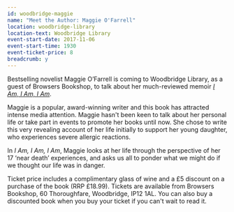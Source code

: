 ```yaml
---
id: woodbridge-maggie
name: "Meet the Author: Maggie O'Farrell"
location: woodbridge-library
location-text: Woodbridge Library
event-start-date: 2017-11-06
event-start-time: 1930
event-ticket-price: 8
breadcrumb: y
---
```


Bestselling novelist Maggie O’Farrell is coming to Woodbridge Library, as a guest of Browsers Bookshop, to talk about her much-reviewed memoir [<cite>I Am, I Am, I Am</cite>](https://suffolk.spydus.co.uk/cgi-bin/spydus.exe/ENQ/OPAC/BIBENQ?BRN=2187161).

Maggie is a popular, award-winning writer and this book has attracted intense media attention. Maggie hasn't been keen to talk about her personal life or take part in events to promote her books until now. She chose to write this very revealing account of her life initially to support her young daughter, who experiences severe allergic reactions.

In <cite>I Am, I Am, I Am</cite>, Maggie looks at her life through the perspective of her 17 ‘near death’ experiences, and asks us all to ponder what we might do if we thought our life was in danger.

Ticket price includes a complimentary glass of wine and a £5 discount on a purchase of the book (RRP £18.99). Tickets are available from Browsers Bookshop, 60 Thoroughfare, Woodbridge, IP12 1AL. You can also buy a discounted book when you buy your ticket if you can't wait to read it.
